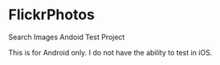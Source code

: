 # FlickrPhotos
Search Images Andoid Test Project

This is for Android only.
I do not have the ability to test in iOS.
